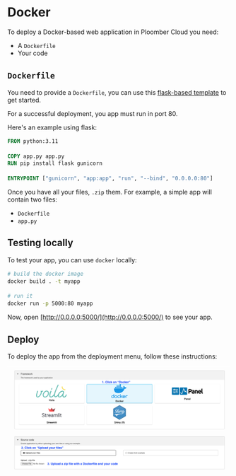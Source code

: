# Docker

To deploy a Docker-based web application in Ploomber Cloud you need:

- A `Dockerfile`
- Your code
## `Dockerfile`

You need to provide a `Dockerfile`, you can use this [flask-based template](https://github.com/ploomber/doc/blob/main/examples/flask/basic-app/Dockerfile) to get started.

For a successful deployment, you app must run in port 80.

Here's an example using flask:

```Dockerfile
FROM python:3.11

COPY app.py app.py
RUN pip install flask gunicorn

ENTRYPOINT ["gunicorn", "app:app", "run", "--bind", "0.0.0.0:80"]
```

Once you have all your files, `.zip` them. For example, a simple app will contain two files:

- `Dockerfile`
- `app.py`

## Testing locally

To test your app, you can use `docker` locally:

```sh
# build the docker image
docker build . -t myapp

# run it
docker run -p 5000:80 myapp
```

Now, open [http://0.0.0.0:5000/](http://0.0.0.0:5000/) to see your app.


## Deploy

To deploy the app from the deployment menu, follow these instructions:

![](../static/docker.png)
